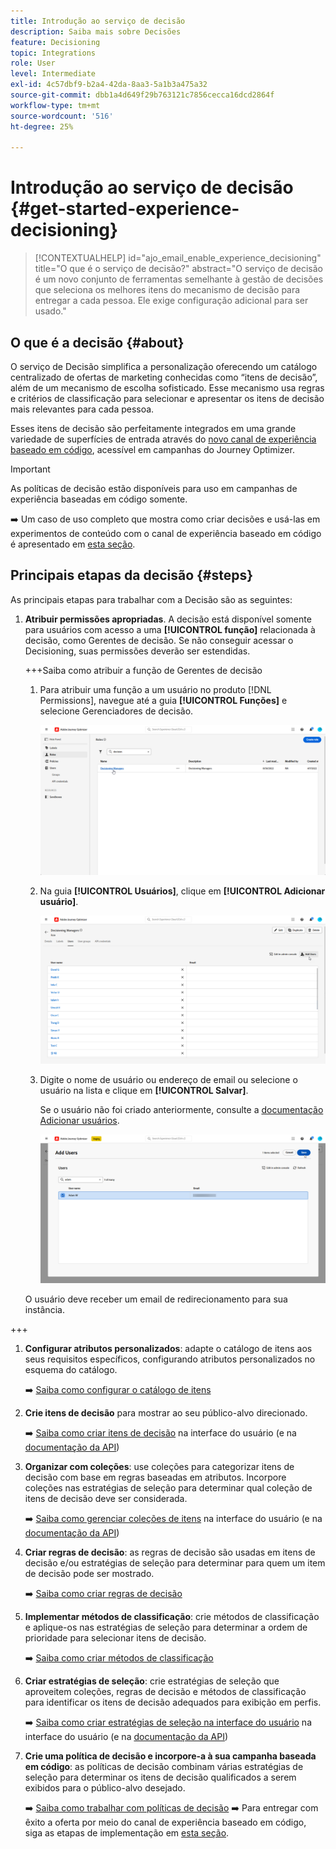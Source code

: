 ```yaml
---
title: Introdução ao serviço de decisão
description: Saiba mais sobre Decisões
feature: Decisioning
topic: Integrations
role: User
level: Intermediate
exl-id: 4c57dbf9-b2a4-42da-8aa3-5a1b3a475a32
source-git-commit: dbb1a4d649f29b763121c7856cecca16dcd2864f
workflow-type: tm+mt
source-wordcount: '516'
ht-degree: 25%

---
```


# Introdução ao serviço de decisão {#get-started-experience-decisioning}

>[!CONTEXTUALHELP]
>id="ajo_email_enable_experience_decisioning"
>title="O que é o serviço de decisão?"
>abstract="O serviço de decisão é um novo conjunto de ferramentas semelhante à gestão de decisões que seleciona os melhores itens do mecanismo de decisão para entregar a cada pessoa. Ele exige configuração adicional para ser usado."

## O que é a decisão {#about}

O serviço de Decisão simplifica a personalização oferecendo um catálogo centralizado de ofertas de marketing conhecidas como “itens de decisão”, além de um mecanismo de escolha sofisticado. Esse mecanismo usa regras e critérios de classificação para selecionar e apresentar os itens de decisão mais relevantes para cada pessoa.

Esses itens de decisão são perfeitamente integrados em uma grande variedade de superfícies de entrada através do [novo canal de experiência baseado em código](../code-based/get-started-code-based.md), acessível em campanhas do Journey Optimizer.

>[!IMPORTANT]
>
>As políticas de decisão estão disponíveis para uso em campanhas de experiência baseadas em código somente.

➡️ Um caso de uso completo que mostra como criar decisões e usá-las em experimentos de conteúdo com o canal de experiência baseado em código é apresentado em [esta seção](experience-decisioning-uc.md).

## Principais etapas da decisão {#steps}

As principais etapas para trabalhar com a Decisão são as seguintes:

1. **Atribuir permissões apropriadas**. A decisão está disponível somente para usuários com acesso a uma **[!UICONTROL função]** relacionada à decisão, como Gerentes de decisão. Se não conseguir acessar o Decisioning, suas permissões deverão ser estendidas.

   +++Saiba como atribuir a função de Gerentes de decisão

   1. Para atribuir uma função a um usuário no produto [!DNL Permissions], navegue até a guia **[!UICONTROL Funções]** e selecione Gerenciadores de decisão.

      ![](assets/decision_permission_1.png)

   1. Na guia **[!UICONTROL Usuários]**, clique em **[!UICONTROL Adicionar usuário]**.

      ![](assets/decision_permission_2.png)

   1. Digite o nome de usuário ou endereço de email ou selecione o usuário na lista e clique em **[!UICONTROL Salvar]**.

      Se o usuário não foi criado anteriormente, consulte a [documentação Adicionar usuários](https://experienceleague.adobe.com/pt-br/docs/experience-platform/access-control/ui/users).

      ![](assets/decision_permission_3.png)

   O usuário deve receber um email de redirecionamento para sua instância.

+++

1. **Configurar atributos personalizados**: adapte o catálogo de itens aos seus requisitos específicos, configurando atributos personalizados no esquema do catálogo.

   ➡️ [Saiba como configurar o catálogo de itens](catalogs.md)

1. **Crie itens de decisão** para mostrar ao seu público-alvo direcionado.

   ➡️ [Saiba como criar itens de decisão](items.md) na interface do usuário (e na [documentação da API](api-reference/decisions-items/create.md))

1. **Organizar com coleções**: use coleções para categorizar itens de decisão com base em regras baseadas em atributos. Incorpore coleções nas estratégias de seleção para determinar qual coleção de itens de decisão deve ser considerada.

   ➡️ [Saiba como gerenciar coleções de itens](collections.md) na interface do usuário (e na [documentação da API](api-reference/items-collections/create.md))

1. **Criar regras de decisão**: as regras de decisão são usadas em itens de decisão e/ou estratégias de seleção para determinar para quem um item de decisão pode ser mostrado.

   ➡️ [Saiba como criar regras de decisão](rules.md)

1. **Implementar métodos de classificação**: crie métodos de classificação e aplique-os nas estratégias de seleção para determinar a ordem de prioridade para selecionar itens de decisão.

   ➡️ [Saiba como criar métodos de classificação](ranking.md)

1. **Criar estratégias de seleção**: crie estratégias de seleção que aproveitem coleções, regras de decisão e métodos de classificação para identificar os itens de decisão adequados para exibição em perfis.

   ➡️ [Saiba como criar estratégias de seleção na interface do usuário](selection-strategies.md) na interface do usuário (e na [documentação da API](api-reference/selection-strategies/create.md))

1. **Crie uma política de decisão e incorpore-a à sua campanha baseada em código**: as políticas de decisão combinam várias estratégias de seleção para determinar os itens de decisão qualificados a serem exibidos para o público-alvo desejado.

   ➡️ [Saiba como trabalhar com políticas de decisão](create-decision.md)
➡️ Para entregar com êxito a oferta por meio do canal de experiência baseado em código, siga as etapas de implementação em [esta seção](../code-based/code-based-implementation-samples.md).

